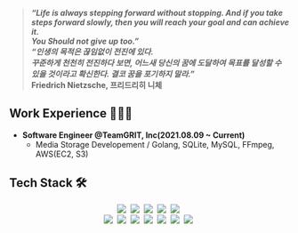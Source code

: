 > ***“Life is always stepping forward without stopping. And if you take steps forward slowly, then you will reach your goal and can achieve it.  
> You Should not give up too.”  
> “인생의 목적은 끊임없이 전진에 있다.  
> 꾸준하게 천천히 전진하다 보면, 어느새 당신의 꿈에 도달하여 목표를 달성할 수 있을 것이라고 확신한다. 결코 꿈을 포기하지 말라.”***  
> **Friedrich Nietzsche, 프리드리히 니체**

## Work Experience 🧑🏻‍💻
- **Software Engineer @TeamGRIT, Inc(2021.08.09 ~ Current)**
  - Media Storage Developement / Golang, SQLite, MySQL, FFmpeg, AWS(EC2, S3)

## Tech Stack 🛠
<p align = "center">
  <img src="https://img.shields.io/badge/Go-00ADD8?style=flat-square&logo=Go&logoColor=white"/>&nbsp 
  <img src="https://img.shields.io/badge/Vue.js-4FC08D?style=flat-square&logo=Vue.js&logoColor=white"/>&nbsp   
  <img src="https://img.shields.io/badge/JavaScript-F7DF1E?style=flat-square&logo=javascript&logoColor=white">&nbsp
  <img src="https://img.shields.io/badge/Rust-000000?style=flat-square&logo=rust&logoColor=white"/>&nbsp   
  <img src="https://img.shields.io/badge/CSS3-1572B6?style=flat-square&logo=css3&logoColor=white"/>&nbsp   
  <br>
  <img src="https://img.shields.io/badge/MySQL-4479A1?style=flat-square&logo=MySQL&logoColor=white"/></a>&nbsp 
  <img src="https://img.shields.io/badge/SQLite-003B57?style=flat-square&logo=sqlite&logoColor=white"/></a>&nbsp  
  <img src="https://img.shields.io/badge/AWS EC2-FF8C00?style=flat-square&logo=amazon ec2&logoColor=white"/></a>&nbsp 
  <img src="https://img.shields.io/badge/AWS S3-569A31?style=flat-square&logo=amazon s3&logoColor=white"/></a>&nbsp   
  <img src="https://img.shields.io/badge/GitHub Actions-2088FF?style=flat-square&logo=github actions&logoColor=white"/></a>&nbsp  
  <img src="https://img.shields.io/badge/Docker-2496ED?style=flat-square&logo=docker&logoColor=white"/></a>&nbsp  
  <img src="https://img.shields.io/badge/Slack Bot-4A154B?style=flat-square&logo=slack&logoColor=white"/></a>&nbsp  
</p>
